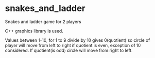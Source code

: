 # snakes_and_ladder
Snakes and ladder game for 2 players

C++ graphics library is used.

Values between 1-10, for 1 to 9 divide by 10 gives 0(quotient) so circle of player will move from left to right if quotient is even, exception of 10 considered.
If quotient(is odd) circle will move from right to left.
